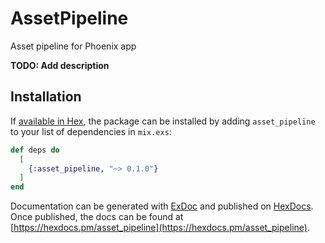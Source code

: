 # AssetPipeline
Asset pipeline for Phoenix app

**TODO: Add description**

## Installation

If [available in Hex](https://hex.pm/docs/publish), the package can be installed
by adding `asset_pipeline` to your list of dependencies in `mix.exs`:

```elixir
def deps do
  [
    {:asset_pipeline, "~> 0.1.0"}
  ]
end
```

Documentation can be generated with [ExDoc](https://github.com/elixir-lang/ex_doc)
and published on [HexDocs](https://hexdocs.pm). Once published, the docs can
be found at [https://hexdocs.pm/asset_pipeline](https://hexdocs.pm/asset_pipeline).
